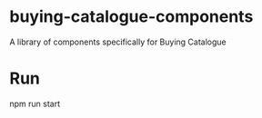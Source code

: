 # buying-catalogue-components
A library of components specifically for Buying Catalogue

# Run
npm run start